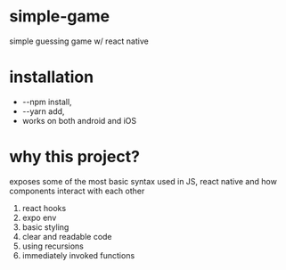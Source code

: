 # simple-game
simple guessing game w/ react native 

# installation
* --npm install,
* --yarn add, 
* works on both android and iOS

# why this project?
exposes some of the  most basic syntax used in JS, react native and how components interact with each other
1. react hooks
2. expo env
3. basic styling
4. clear and readable code
5. using recursions
6. immediately invoked functions

